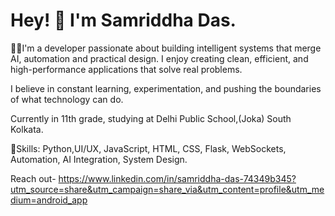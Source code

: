 # Hey! 👋 I'm Samriddha Das.

🧑‍💻I'm a developer passionate about building intelligent systems that merge AI, automation and practical design. I enjoy creating clean, efficient, and high-performance applications that solve real problems.

I believe in constant learning, experimentation, and pushing the boundaries of what technology can do.

Currently in 11th grade, studying at Delhi Public School,(Joka) South Kolkata.

💭Skills: Python,UI/UX, JavaScript, HTML, CSS, Flask, WebSockets, Automation, AI Integration, System Design.

Reach out- https://www.linkedin.com/in/samriddha-das-74349b345?utm_source=share&utm_campaign=share_via&utm_content=profile&utm_medium=android_app 